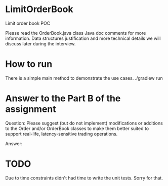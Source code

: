 # LimitOrderBook
Limit order book POC

Please read the OrderBook.java class Java doc comments for more information.
Data structures justification and more technical details we will discuss later during the interview.

# How to run
There is a simple main method to demonstrate the use cases. 
./gradlew run

# Answer to the Part B of the assignment
Question:
Please suggest (but do not implement) modifications or additions to the Order and/or OrderBook classes 
to make them better suited to support real-life, latency-sensitive trading operations.

Answer:


# TODO
Due to time constraints didn't had time to write the unit tests. Sorry for that.